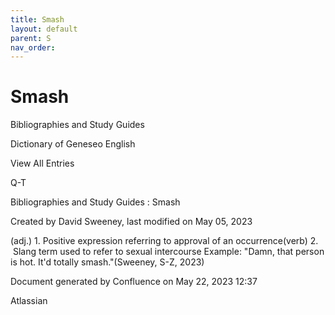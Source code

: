 ```yaml
---
title: Smash
layout: default
parent: S
nav_order:
---
```


# Smash

Bibliographies and Study Guides

Dictionary of Geneseo English

View All Entries

Q-T

Bibliographies and Study Guides : Smash

Created by  David Sweeney, last modified on May 05, 2023

(adj.) 1. Positive expression referring to approval of an occurrence(verb) 2.  Slang term used to refer to sexual intercourse Example: &quot;Damn, that person is hot. It'd totally smash.&quot;(Sweeney, S-Z, 2023)

Document generated by Confluence on May 22, 2023 12:37

Atlassian
